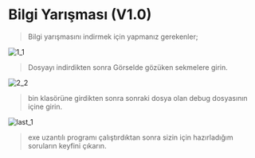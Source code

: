 # Bilgi Yarışması (V1.0)

>Bilgi yarışmasını indirmek için yapmanız gerekenler;

 ![1_1](https://user-images.githubusercontent.com/93034267/157030611-a103663c-9646-4436-b36e-087a9c313401.PNG)

>Dosyayı indirdikten sonra Görselde gözüken sekmelere girin.

 ![2_2](https://user-images.githubusercontent.com/93034267/157030866-7cff5c80-35b4-4bc7-8546-d18e8be612df.PNG)

>bin klasörüne girdikten sonra sonraki dosya olan debug dosyasının içine girin.

![last_1](https://user-images.githubusercontent.com/93034267/157031075-c7ef7380-0284-451e-a6d3-22cfa745cdb6.PNG)

>exe uzantılı programı çalıştırdıktan sonra sizin için hazırladığım soruların keyfini çıkarın.

